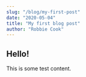 ```yaml
---
slug: "/blog/my-first-post"
date: "2020-05-04"
title: "My first blog post"
author: "Robbie Cook"
---
```

## Hello!

This is some test content.